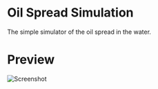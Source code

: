 # Oil Spread Simulation

The simple simulator of the oil spread in the water.

# Preview

![Screenshot](https://cloud.githubusercontent.com/assets/4989256/19321674/a1902314-90be-11e6-87dc-372e7520ee72.png)